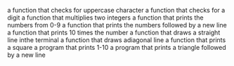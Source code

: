 a function that checks for uppercase character
a function that checks for a digit
a function that multiplies two integers
a function that prints the numbers from 0-9
a function that prints the numbers followed by a new line
a function that prints 10 times the number
a function that draws a straight line inthe terminal
a function that draws adiagonal line
a function that prints a square
a program that prints 1-10
a program that prints a triangle followed by a new line
